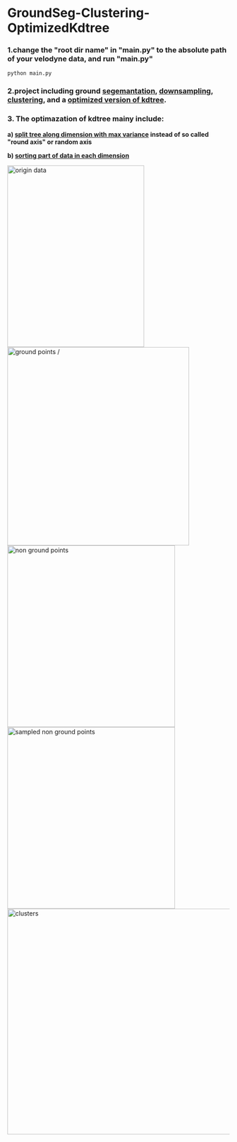 # GroundSeg-Clustering-OptimizedKdtree

### 1.change the "root dir name" in "main.py" to the absolute path of your velodyne data, and run "main.py"
   `python main.py`

### 2.project including ground [segemantation]( /), [downsampling]( /), [clustering]( /), and a [optimized version of kdtree]( /).

### 3. The optimazation of kdtree mainy include:

  **a) [split tree along dimension with max variance]( /) instead of so called "round axis" or random axis**

  **b) [sorting part of data in each dimension]( /)**

<img src="https://user-images.githubusercontent.com/38379703/144193381-e9574be0-e31d-4908-86f7-74023f1ca459.png" width=310 height=412 title = "origin data"/> <img src="https://user-images.githubusercontent.com/38379703/144193411-1d2094d6-988d-4e0a-ae81-e67a9dfc6452.png" width=412 height=450 title = "ground points / ">
<img src="https://user-images.githubusercontent.com/38379703/144193430-15223a2e-5611-411f-ba9c-ef926a0ccad7.png" width=380 height=412 title = "non ground points" />  <img src="https://user-images.githubusercontent.com/38379703/144193439-c692ab4a-6a8f-4088-8d35-1a0f06ca54b1.png" width=380 height=412 title = "sampled non ground points" />
<img src="https://user-images.githubusercontent.com/38379703/144193454-9904c17e-f7bb-4858-8c2f-6847dcd0dbab.png" width=1024 height=512 title = "clusters" />



